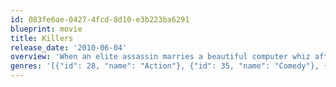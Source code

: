 ```yaml
---
id: 083fe6ae-0427-4fcd-8d10-e3b223ba6291
blueprint: movie
title: Killers
release_date: '2010-06-04'
overview: 'When an elite assassin marries a beautiful computer whiz after a whirlwind romance, he gives up the gun and settles down with his new bride. That is, until he learns that someone from his past has put a contract out on his life.'
genres: '[{"id": 28, "name": "Action"}, {"id": 35, "name": "Comedy"}, {"id": 53, "name": "Thriller"}, {"id": 10749, "name": "Romance"}]'
---
```

